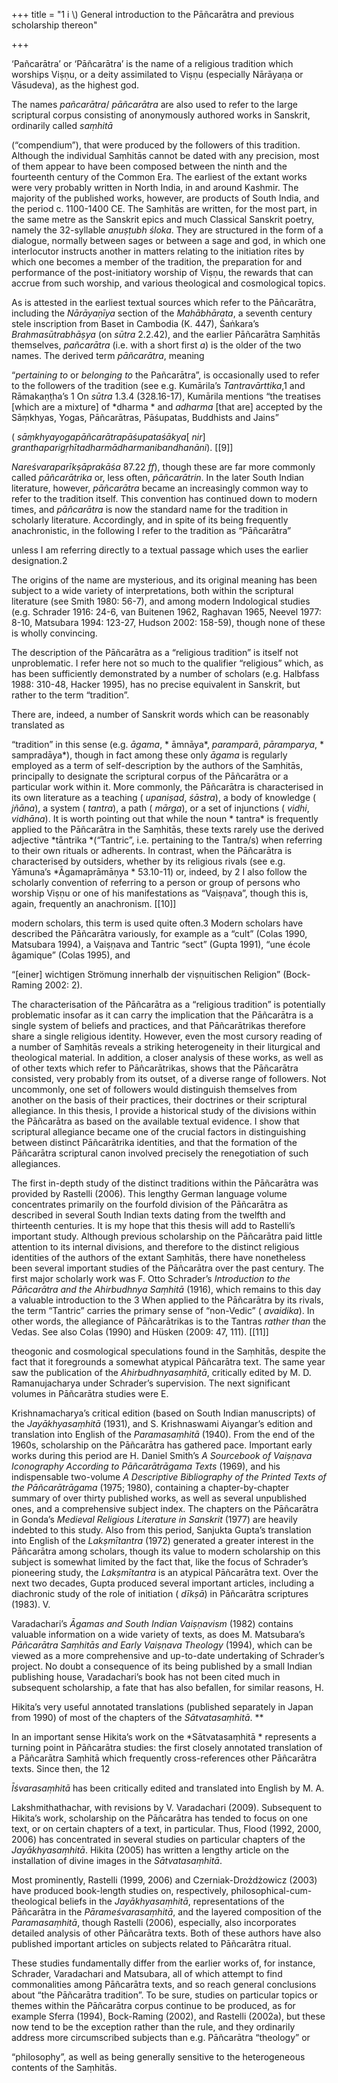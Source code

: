 +++
title = "1 i \\) General introduction to the Pāñcarātra and previous scholarship thereon"

+++

‘Pañcarātra’ or ‘Pāñcarātra’ is the name of a religious tradition which worships Viṣṇu, or a deity assimilated to Viṣṇu \(especially Nārāyaṇa or Vāsudeva\), as the highest god. 

The names *pañcarātra*/ *pāñcarātra* are also used to refer to the large scriptural corpus consisting of anonymously authored works in Sanskrit, ordinarily called *saṃhitā*

\(“compendium”\), that were produced by the followers of this tradition. Although the individual Saṃhitās cannot be dated with any precision, most of them appear to have been composed between the ninth and the fourteenth century of the Common Era. The earliest of the extant works were very probably written in North India, in and around Kashmir. The majority of the published works, however, are products of South India, and the period c. 1100-1400 CE. The Saṃhitās are written, for the most part, in the same metre as the Sanskrit epics and much Classical Sanskrit poetry, namely the 32-syllable *anuṣṭubh śloka*. They are structured in the form of a dialogue, normally between sages or between a sage and god, in which one interlocutor instructs another in matters relating to the initiation rites by which one becomes a member of the tradition, the preparation for and performance of the post-initiatory worship of Viṣṇu, the rewards that can accrue from such worship, and various theological and cosmological topics. 

As is attested in the earliest textual sources which refer to the Pāñcarātra, including the *Nārāyaṇīya* section of the *Mahābhārata*, a seventh century stele inscription from Baset in Cambodia \(K. 447\), Śaṅkara’s *Brahmasūtrabhāṣya* \(on *sūtra* 2.2.42\), and the earlier Pāñcarātra Saṃhitās themselves, *pañcarātra* \(i.e. with a short first *a*\) is the older of the two names. The derived term *pāñcarātra*, meaning 

“*pertaining to* or *belonging to* the Pañcarātra”, is occasionally used to refer to the followers of the tradition \(see e.g. Kumārila’s *Tantravārttika*,1 and Rāmakaṇṭha’s 1 On *sūtra* 1.3.4 \(328.16-17\), Kumārila mentions “the treatises \[which are a mixture\] of *dharma * and *adharma* \[that are\] accepted by the Sāṃkhyas, Yogas, Pāñcarātras, Pāśupatas, Buddhists and Jains” 

\( *sāṃkhyayogapāñcarātrapāśupataśākya*\[ *nir*\] *granthaparigṛhītadharmādharmanibandhanāni*\). [[9]]

*Nareśvaraparīkṣāprakāśa* 87.22 *ff*\), though these are far more commonly called *pāñcarātrika* or, less often, *pāñcarātrin*. In the later South Indian literature, however, *pāñcarātra* became an increasingly common way to refer to the tradition itself. This convention has continued down to modern times, and *pāñcarātra* is now the standard name for the tradition in scholarly literature. Accordingly, and in spite of its being frequently anachronistic, in the following I refer to the tradition as “Pāñcarātra” 

unless I am referring directly to a textual passage which uses the earlier designation.2 

The origins of the name are mysterious, and its original meaning has been subject to a wide variety of interpretations, both within the scriptural literature \(see Smith 1980: 56-7\), and among modern Indological studies \(e.g. Schrader 1916: 24-6, van Buitenen 1962, Raghavan 1965, Neevel 1977: 8-10, Matsubara 1994: 123-27, Hudson 2002: 158-59\), though none of these is wholly convincing. 

The description of the Pāñcarātra as a “religious tradition” is itself not unproblematic. I refer here not so much to the qualifier “religious” which, as has been sufficiently demonstrated by a number of scholars \(e.g. Halbfass 1988: 310-48, Hacker 1995\), has no precise equivalent in Sanskrit, but rather to the term “tradition”. 

There are, indeed, a number of Sanskrit words which can be reasonably translated as 

“tradition” in this sense \(e.g. *āgama*, * āmnāya*, *paramparā*, *pāramparya*, * sampradāya*\), though in fact among these only *āgama* is regularly employed as a term of self-description by the authors of the Saṃhitās, principally to designate the scriptural corpus of the Pāñcarātra or a particular work within it. More commonly, the Pāñcarātra is characterised in its own literature as a teaching \( *upaniṣad*, *śāstra*\), a body of knowledge \( *jñāna*\), a system \( *tantra*\), a path \( *mārga*\), or a set of injunctions \( *vidhi*, *vidhāna*\). It is worth pointing out that while the noun * tantra* is frequently applied to the Pāñcarātra in the Saṃhitās, these texts rarely use the derived adjective *tāntrika *\(“Tantric”, i.e. pertaining to the Tantra/s\) when referring to their own rituals or adherents. In contrast, when the Pāñcarātra is characterised by outsiders, whether by its religious rivals \(see e.g. Yāmuna’s *Āgamaprāmāṇya * 53.10-11\) or, indeed, by 2 I also follow the scholarly convention of referring to a person or group of persons who worship Viṣṇu or one of his manifestations as “Vaiṣṇava”, though this is, again, frequently an anachronism. [[10]]

modern scholars, this term is used quite often.3 Modern scholars have described the Pāñcarātra variously, for example as a “cult” \(Colas 1990, Matsubara 1994\), a Vaiṣṇava and Tantric “sect” \(Gupta 1991\), “une école âgamique” \(Colas 1995\), and 

“\[einer\] wichtigen Strömung innerhalb der viṣṇuitischen Religion” \(Bock-Raming 2002: 2\). 

The characterisation of the Pāñcarātra as a “religious tradition” is potentially problematic insofar as it can carry the implication that the Pāñcarātra is a single system of beliefs and practices, and that Pāñcarātrikas therefore share a single religious identity. However, even the most cursory reading of a number of Saṃhitās reveals a striking heterogeneity in their liturgical and theological material. In addition, a closer analysis of these works, as well as of other texts which refer to Pāñcarātrikas, shows that the Pāñcarātra consisted, very probably from its outset, of a diverse range of followers. Not uncommonly, one set of followers would distinguish themselves from another on the basis of their practices, their doctrines or their scriptural allegiance. In this thesis, I provide a historical study of the divisions within the Pāñcarātra as based on the available textual evidence. I show that scriptural allegiance became one of the crucial factors in distinguishing between distinct Pāñcarātrika identities, and that the formation of the Pāñcarātra scriptural canon involved precisely the renegotiation of such allegiances. 

The first in-depth study of the distinct traditions within the Pāñcarātra was provided by Rastelli \(2006\). This lengthy German language volume concentrates primarily on the fourfold division of the Pāñcarātra as described in several South Indian texts dating from the twelfth and thirteenth centuries. It is my hope that this thesis will add to Rastelli’s important study. Although previous scholarship on the Pāñcarātra paid little attention to its internal divisions, and therefore to the distinct religious identities of the authors of the extant Saṃhitās, there have nonetheless been several important studies of the Pāñcarātra over the past century. The first major scholarly work was F. Otto Schrader’s *Introduction to the Pāñcarātra and the Ahirbudhnya Saṃhitā* \(1916\), which remains to this day a valuable introduction to the 3 When applied to the Pāñcarātra by its rivals, the term “Tantric” carries the primary sense of “non-Vedic” \( *avaidika*\). In other words, the allegiance of Pāñcarātrikas is to the Tantras *rather than* the Vedas. See also Colas \(1990\) and Hüsken \(2009: 47, 111\). [[11]]

theogonic and cosmological speculations found in the Saṃhitās, despite the fact that it foregrounds a somewhat atypical Pāñcarātra text. The same year saw the publication of the *Ahirbudhnyasaṃhitā*, critically edited by M. D. Ramanujacharya under Schrader’s supervision. The next significant volumes in Pāñcarātra studies were E. 

Krishnamacharya’s critical edition \(based on South Indian manuscripts\) of the *Jayākhyasaṃhitā* \(1931\), and S. Krishnaswami Aiyangar’s edition and translation into English of the *Paramasaṃhitā* \(1940\). From the end of the 1960s, scholarship on the Pāñcarātra has gathered pace. Important early works during this period are H. Daniel Smith’s *A Sourcebook of Vaiṣṇava Iconography According to Pāñcarātrāgama Texts* \(1969\), and his indispensable two-volume *A Descriptive Bibliography of the Printed Texts of the Pāñcarātrāgama* \(1975; 1980\), containing a chapter-by-chapter summary of over thirty published works, as well as several unpublished ones, and a comprehensive subject index. The chapters on the Pāñcarātra in Gonda’s *Medieval Religious Literature in Sanskrit* \(1977\) are heavily indebted to this study. Also from this period, Sanjukta Gupta’s translation into English of the *Lakṣmītantra* \(1972\) generated a greater interest in the Pāñcarātra among scholars, though its value to modern scholarship on this subject is somewhat limited by the fact that, like the focus of Schrader’s pioneering study, the *Lakṣmītantra* is an atypical Pāñcarātra text. Over the next two decades, Gupta produced several important articles, including a diachronic study of the role of initiation \( *dīkṣā*\) in Pāñcarātra scriptures \(1983\). V. 

Varadachari’s *Āgamas and South Indian Vaiṣṇavism* \(1982\) contains valuable information on a wide variety of texts, as does M. Matsubara’s *Pāñcarātra Saṃhitās and Early Vaiṣṇava Theology* \(1994\), which can be viewed as a more comprehensive and up-to-date undertaking of Schrader’s project. No doubt a consequence of its being published by a small Indian publishing house, Varadachari’s book has not been cited much in subsequent scholarship, a fate that has also befallen, for similar reasons, H. 

Hikita’s very useful annotated translations \(published separately in Japan from 1990\) of most of the chapters of the *Sātvatasaṃhitā*. **

In an important sense Hikita’s work on the *Sātvatasaṃhitā * represents a turning point in Pāñcarātra studies: the first closely annotated translation of a Pāñcarātra Saṃhitā which frequently cross-references other Pāñcarātra texts. Since then, the 12 

*Īśvarasaṃhitā* has been critically edited and translated into English by M. A. 

Lakshmithathachar, with revisions by V. Varadachari \(2009\). Subsequent to Hikita’s work, scholarship on the Pāñcarātra has tended to focus on one text, or on certain chapters of a text, in particular. Thus, Flood \(1992, 2000, 2006\) has concentrated in several studies on particular chapters of the *Jayākhyasaṃhitā*. Hikita \(2005\) has written a lengthy article on the installation of divine images in the *Sātvatasaṃhitā*. 

Most prominently, Rastelli \(1999, 2006\) and Czerniak-Drożdżowicz \(2003\) have produced book-length studies on, respectively, philosophical-cum-theological beliefs in the *Jayākhyasaṃhitā*, representations of the Pāñcarātra in the *Pārameśvarasaṃhitā*, and the layered composition of the *Paramasaṃhitā*, though Rastelli \(2006\), especially, also incorporates detailed analysis of other Pāñcarātra texts. Both of these authors have also published important articles on subjects related to Pāñcarātra ritual. 

These studies fundamentally differ from the earlier works of, for instance, Schrader, Varadachari and Matsubara, all of which attempt to find commonalities among Pāñcarātra texts, and so reach general conclusions about “the Pāñcarātra tradition”. To be sure, studies on particular topics or themes within the Pāñcarātra corpus continue to be produced, as for example Sferra \(1994\), Bock-Raming \(2002\), and Rastelli \(2002a\), but these now tend to be the exception rather than the rule, and they ordinarily address more circumscribed subjects than e.g. Pāñcarātra “theology” or 

“philosophy”, as well as being generally sensitive to the heterogeneous contents of the Saṃhitās. 
